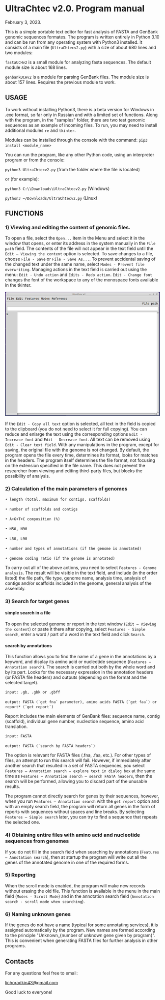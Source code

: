 # UltraChtec v2.0. Program manual
February 3, 2023.

This is a simple portable text editor for fast analysis of FASTA and GenBank genomic sequences formates. The program is written entirely in Python 3.10 and can be run from any operating system with Python3 installed. It consists of a main file (`UltraChtecv2.py`) with a size of about 680 lines and two modules:

`fastaUCHv2` is a small module for analyzing fasta sequences. The default module size is about 168 lines. 

`genbankUCHv2` is a module for parsing GenBank files. The module size is about 157 lines. Requires the previous module to work.


## USAGE

To work without installing Python3, there is a beta version for Windows in .exe format, so far only in Russian and with a limited set of functions. Along with the program, in the "samples" folder, there are two test genomic sequences as an example of incoming files. To run, you may need to install additional modules `re` and `tkinter`.

Modules can be installed through the console with the command: 
`pip3 install <module_name>` 

You can run the program, like any other Python code, using an interpreter program or from the console: 

`python3 UltraChtecv2.py` (from the folder where the file is located) 

or (for example):

`python3 C:\\Downloads\UltraChtecv2.py` (Windows) 

`python3 ~/Downloads/UltraChtecv2.py` (Linux)

## FUNCTIONS
### 1) Viewing and editing the content of genomic files. 
  To open a file, select the `Open...` item in the Menu and select it in the window that opens, or enter its address in the system manually in the `File path` field. The contents of the file will not appear in the text field until the `Edit – Viewing the content` option is selected. To save changes to a file, choose `File - Save` or `File - Save As...`. To prevent accidental saving of the changed text under the same name, select `Modes - Prevent file overwriting`. Managing actions in the text field is carried out using the menu: `Edit - Undo action` and `Edits - Redo action`. `Edit - Change font` changes the font of the workspace to any of the monospace fonts available in the tkinter.
  
  ![GitHub](https://github.com/TVApro/UltraChtec/blob/main/pic/Main_window.jpg?raw=true)
  
  If the `Edit - Copy all text` option is selected, all text in the field is copied to the clipboard (you do not need to select it for full copying). You can reduce and enlarge the text using the corresponding options `Edit - Increase font` and `Edit - Decrease font`. All text can be removed using `Edit - Clear text field`. With any manipulations in the program, except for saving, the original file with the genome is not changed. By default, the program opens the file every time, determines its format, looks for matches in the headers. The program itself determines the file format, not focusing on the extension specified in the file name. This does not prevent the researcher from viewing and editing third-party files, but blocks the possibility of analysis.
  
### 2) Calculation of the main parameters of genomes

    • length (total, maximum for contigs, scaffolds)
    
    • number of scaffolds and contigs
    
    • A+G+T+C composition (%)
    
    • N50, N90
    
    • L50, L90
    
    • number and types of annotations (if the genome is annotated)
    
    • genome coding ratio (if the genome is annotated)
    
To carry out all of the above actions, you need to select `Features - Genome analysis`. The result will be visible in the text field, and include (in the order listed) the file path, file type, genome name, analysis time, analysis of contigs and/or scaffolds included in the genome, general analysis of the assembly.

### 3) Search for target genes
#### simple search in a file

To open the selected genome or report in the text window (`Edit – Viewing the content`) or paste it there after copying, select `Features - Simple search`, enter a word / part of a word in the text field and click `Search`.

#### search by annotations

This function allows you to find the name of a gene in the annotations by a keyword, and display its amino acid or nucleotide sequence (`Features — Annotation search`). The search is carried out both by the whole word and by its part. Looks for the necessary expression in the annotation headers (or FASTA file headers) and outputs (depending on the format and the selected target).

    input: .gb, .gbk or .gbff

    output: FASTA (`get fna` parameter), amino acids FASTA (`get faa`) or report* (`get report`)

Report includes the main elements of GenBank files: sequence name, contig (scaffold), individual gene number, nucleotide sequence, amino acid translation.

    input: FASTA

    output: FASTA (`search by FASTA headers`)
    
The option is relevant for FASTA files (.fna, .faa, etc.). For other types of files, an attempt to run this search will fail. 
However, if immediately after another search that resulted in a set of FASTA sequences, you select `Features — Annotation search – explore text in dialog box` at the same time as `Features — Annotation search – search FASTA headers`, then the search will be performed, allowing you to discard part of the unusable results.
     
The program cannot directly search for genes by their sequences, however, when you run `Features — Annotation search` with the `get report` option and with an empty search field, the program will return all genes in the form of reports with sequences without spaces and line breaks. By selecting `Features — Simple search` later, you can try to find a sequence that repeats the selected one.

 
### 4) Obtaining entire files with amino acid and nucleotide sequences from genomes
If you do not fill in the search field when searching by annotations (`Features — Annotation search`), then at startup the program will write out all the genes of the annotated genome in one of the required forms.

### 5) Reporting 
When the scroll mode is enabled, the program will make new records without erasing the old file. This function is available in the menu in the main field (`Modes - Scroll Mode`) and in the annotation search field (`Annotation search - scroll mode when searching`).

### 6) Naming unknown genes
If the genes do not have a name (typical for some annotating services), it is assigned automatically by the program. New names are formed according to the principle "Unknown_{number of unknown gene given by program}". This is convenient when generating FASTA files for further analysis in other programs.

## Contacts
For any questions feel free to email: 

lichoradkin43@gmail.com

Good luck to everyone!
